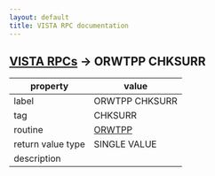 ```yaml
---
layout: default
title: VISTA RPC documentation
---
```




## [VISTA RPCs](TableOfContent.md) &#8594; ORWTPP CHKSURR 

 property | value 
--- | --- 
 label | ORWTPP CHKSURR
 tag | CHKSURR
 routine | [ORWTPP](http://code.osehra.org/dox/Routine_ORWTPP_source.html)
 return value type | SINGLE VALUE
 description | 